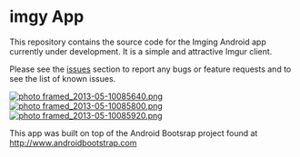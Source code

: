 # imgy App

This repository contains the source code for the Imging Android app currently under development. 
It is a simple and attractive Imgur client.

Please see the [issues](https://github.com.corgrimm.imgy/issues) section
to report any bugs or feature requests and to see the list of known issues.

  <a href="http://s8.photobucket.com/user/Freonite/media/framed_2013-05-10085640.png.html" target="_blank"><img src="http://i8.photobucket.com/albums/a36/Freonite/framed_2013-05-10085640.png" border="0" alt=" photo framed_2013-05-10085640.png"/></a>
  <a href="http://s8.photobucket.com/user/Freonite/media/framed_2013-05-10085800.png.html" target="_blank"><img src="http://i8.photobucket.com/albums/a36/Freonite/framed_2013-05-10085800.png" border="0" alt=" photo framed_2013-05-10085800.png"/></a>
  <a href="http://s8.photobucket.com/user/Freonite/media/framed_2013-05-10085920.png.html" target="_blank"><img src="http://i8.photobucket.com/albums/a36/Freonite/framed_2013-05-10085920.png" border="0" alt=" photo framed_2013-05-10085920.png"/></a>
  
This app was built on top of the Android Bootsrap project found at http://www.androidbootstrap.com



